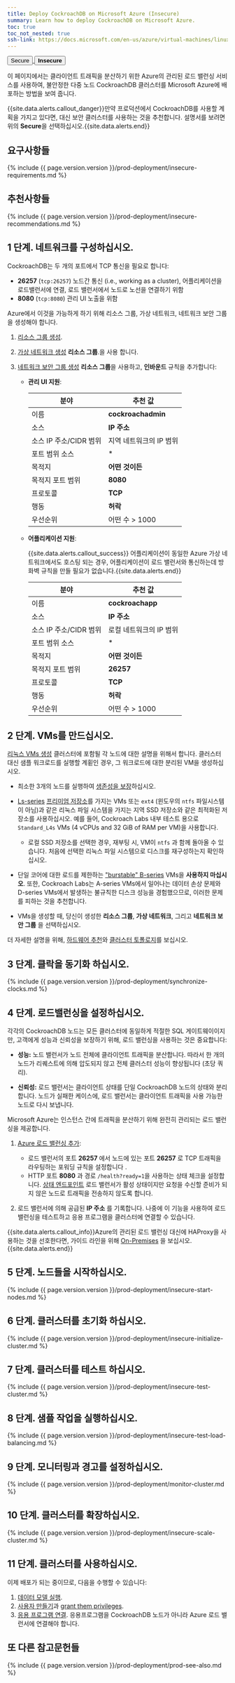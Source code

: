 ```yaml
---
title: Deploy CockroachDB on Microsoft Azure (Insecure)
summary: Learn how to deploy CockroachDB on Microsoft Azure.
toc: true
toc_not_nested: true
ssh-link: https://docs.microsoft.com/en-us/azure/virtual-machines/linux/mac-create-ssh-keys
---
```


<div class="filters filters-big clea rfix">
  <a href="deploy-cockroachdb-on-microsoft-azure.html"><button class="filter-button">Secure</button>
  <button class="filter-button current"><strong>Insecure</strong></button></a>
</div>

이 페이지에서는 클라이언트 트래픽을 분산하기 위한 Azure의 관리된 로드 밸런싱 서비스를 사용하여, 불안정한 다중 노드 CockroachDB 클러스터를 Microsoft Azure에 배포하는 방법을 보여 줍니다.

{{site.data.alerts.callout_danger}}만약 프로덕션에서 CockroachDB를 사용할 계획을 가지고 있다면, 대신 보안 클러스터를 사용하는 것을 추천합니다. 설명서를 보려면 위의 <strong>Secure</strong>을 선택하십시오.{{site.data.alerts.end}}


## 요구사항들

{% include {{ page.version.version }}/prod-deployment/insecure-requirements.md %}

## 추천사항들

{% include {{ page.version.version }}/prod-deployment/insecure-recommendations.md %}

## 1 단계. 네트워크를 구성하십시오.

CockroachDB는 두 개의 포트에서 TCP 통신을 필요로 합니다:

- **26257** (`tcp:26257`) 노드간 통신 (i.e., working as a cluster), 어플리케이션을 로드밸런서에 연결, 로드 밸런서에서 노드로 노선을 연결하기 위함
- **8080** (`tcp:8080`) 관리 UI 노출을 위함

Azure에서 이것을 가능하게 하기 위해 리소스 그룹, 가상 네트워크, 네트워크 보안 그룹을 생성해야 합니다.

1. [리소스 그룹 생성](https://azure.microsoft.com/en-us/updates/create-empty-resource-groups/).

2. [가상 네트워크 생성](https://docs.microsoft.com/en-us/azure/virtual-network/virtual-networks-create-vnet-arm-pportal) **리소스 그룹**.을 사용 합니다.

3. [네트워크 보안 그룹 생성](https://docs.microsoft.com/en-us/azure/virtual-network/virtual-networks-create-nsg-arm-pportal) **리소스 그룹**을 사용하고, **인바운드** 규칙을 추가합니다:
    - **관리 UI 지원**:

         분야 | 추천 값 
        -------|-------------------
         이름 | **cockroachadmin** 
         소스 | **IP 주소** 
         소스 IP 주소/CIDR 범위 | 지역 네트워크의 IP 범위 
         포트 범위 소스 | * 
         목적지 | **어떤 것이든** 
         목적지 포트 범위 | **8080** 
         프로토콜 | **TCP** 
         행동 | **허락** 
         우선순위 | 어떤 수 > 1000 
    - **어플리케이션 지원**:

        {{site.data.alerts.callout_success}} 어플리케이션이 동일한 Azure 가상 네트워크에서도 호스팅 되는 경우, 어플리케이션이 로드 밸런서와 통신하는데 방화벽 규칙을 만들 필요가 없습니다.{{site.data.alerts.end}}

         분야 | 추천 값 
        -------|-------------------
         이름 | **cockroachapp** 
         소스 | **IP 주소**
         소스 IP 주소/CIDR 범위 | 로컬 네트워크의 IP 범위 
         포트 범위 소스 | * 
         목적지 | **어떤 것이든** 
         목적지 포트 범위 | **26257** 
         프로토콜 | **TCP** 
         행동 | **허락** 
         우선순위 | 어떤 수 > 1000


## 2 단계. VMs를 만드십시오.

[리눅스 VMs 생성](https://docs.microsoft.com/en-us/azure/virtual-machines/virtual-machines-linux-quick-create-portal) 클러스터에 포함될 각 노드에 대한 설명을 위해서 합니다. 클러스터 대신 샘플 워크로드를 실행할 계횓인 경우, 그 워크로드에 대한 분리된 VM을 생성하십시오.

- 최소한 3개의 노드를 실행하여 [생존성을 보장](recommended-production-settings.html#cluster-topology)하십시오.

- [Ls-series](https://docs.microsoft.com/en-us/azure/virtual-machines/linux/sizes-storage) [프리미엄 저장소](https://docs.microsoft.com/en-us/azure/virtual-machines/windows/premium-storage)를 가지는 VMs 또는 `ext4` (윈도우의 `ntfs` 파일시스템이 아님)과 같은 리눅스 파일 시스템을 가지는 지역 SSD 저장소와 같은 최적화된 저장소를 사용하십시오. 예를 들어, Cockroach Labs 내부 테스트 용으로 `Standard_L4s` VMs (4 vCPUs and 32 GiB of RAM per VM)을 사용합니다.

    - 로컬 SSD 저장소를 선택한 경우, 재부팅 시, VM이 `ntfs` 과 함께 돌아올 수 있습니다. 처음에 선택한 리눅스 파일 시스템으로 디스크를 재구성하는지 확인하십시오.

- 단일 코어에 대한 로드를 제한하는 ["burstable" B-series](https://docs.microsoft.com/en-us/azure/virtual-machines/linux/b-series-burstable) VMs을 **사용하지 마십시오**. 또한, Cockroach Labs는 A-series VMs에서 일어나는 데이터 손상 문제와 D-series VMs에서 발생하는 불규칙한 디스크 성능을 경험했으므로, 이러한 문제를 피하는 것을 추천합니다.

- VMs을 생성할 때, 당신이 생성한 **리소스 그룹**, **가상 네트워크**, 그리고 **네트워크 보안 그룹** 을 선택하십시오.

더 자세한 설명을 위해, [하드웨어 추천](recommended-production-settings.html#hardware)와 [클러스터 토폴로지](recommended-production-settings.html#cluster-topology)를 보십시오.

## 3 단계. 클락을 동기화 하십시오.

{% include {{ page.version.version }}/prod-deployment/synchronize-clocks.md %}

## 4 단계. 로드밸런싱을 설정하십시오.

각각의 CockroachDB 노드는 모든 클러스터에 동일하게 적절한 SQL 게이트웨이이지만, 고객에게 성능과 신뢰성을 보장하기 위해, 로드 밸런싱을 사용하는 것은 중요합니다:

- **성능:** 노드 밸런서가 노드 전체에 클라이언트 트래픽을 분산합니다. 따라서 한 개의 노드가 리퀘스트에 의해 압도되지 않고 전체 클러스터 성능이 향상됩니다 (초당 쿼리).

- **신뢰성:** 로드 밸런서는 클라이언트 상태를 단일 CockroachDB 노드의 상태와 분리합니다. 노드가 실패한 케이스에, 로드 밸런서는 클라이언트 트래픽을 사용 가능한 노드로 다시 보냅니다.

Microsoft Azure는 인스턴스 간에 트래픽을 분산하기 위해 완전히 관리되는 로드 밸런싱을 제공합니다.

1. [Azure 로드 밸런싱 추가](https://docs.microsoft.com/en-us/azure/load-balancer/load-balancer-overview):
	- 로드 밸런서의 포트 **26257** 에서 노드에 있는 포트 **26257** 로 TCP 트래픽을 라우팅하는 포워딩 규칙을 설정합니다 .
	- HTTP 포트 **8080** 과 경로 `/health?ready=1`을 사용하는 상태 체크을 설정합니다. [상태 엔드포인트](monitoring-and-alerting.html#health-ready-1) 로드 밸런서가 활성 상태이지만 요청을 수신할 준비가 되지 않은 노드로 트래픽을 전송하지 않도록 합니다.

2. 로드 밸런서에 의해 공급된 **IP 주소** 를 기록합니다. 나중에 이 기능을 사용하여 로드 밸런싱을 테스트하고 응용 프로그램을 클러스터에 연결할 수 있습니다.

{{site.data.alerts.callout_info}}Azure의 관리된 로드 밸런싱 대신에 HAProxy을 사용하는 것을 선호한다면, 가이드 라인을 위해 <a href="deploy-cockroachdb-on-premises-insecure.html">On-Premises</a> 을 보십시오.{{site.data.alerts.end}}

## 5 단계. 노드들을 시작하십시오.

{% include {{ page.version.version }}/prod-deployment/insecure-start-nodes.md %}

## 6 단계. 클러스터를 초기화 하십시오.

{% include {{ page.version.version }}/prod-deployment/insecure-initialize-cluster.md %}

## 7 단계. 클러스터를 테스트 하십시오.

{% include {{ page.version.version }}/prod-deployment/insecure-test-cluster.md %}

## 8 단계. 샘플 작업을 실행하십시오.

{% include {{ page.version.version }}/prod-deployment/insecure-test-load-balancing.md %}

## 9 단계. 모니터링과 경고를 설정하십시오.

{% include {{ page.version.version }}/prod-deployment/monitor-cluster.md %}

## 10 단계. 클러스터를 확장하십시오.

{% include {{ page.version.version }}/prod-deployment/insecure-scale-cluster.md %}

## 11 단계. 클러스터를 사용하십시오.

이제 배포가 되는 중이므로, 다음을 수행할 수 있습니다:

1. [데이터 모델 실행](sql-statements.html).
2. [사용자 만들기](create-and-manage-users.html)과 [grant them privileges](grant.html).
3. [응용 프로그램 연결](install-client-drivers.html). 응용프로그램을 CockroachDB 노드가 아니라 Azure 로드 밸런서에 연결해야 합니다.

## 또 다른 참고문헌들

{% include {{ page.version.version }}/prod-deployment/prod-see-also.md %}

